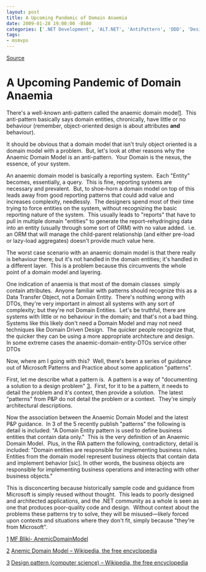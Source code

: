 ```yaml
---
layout: post
title: A Upcoming Pandemic of Domain Anaemia
date: 2009-01-28 19:00:00 -0500
categories: ['.NET Development', 'ALT.NET', 'AntiPattern', 'DDD', 'Design/Coding Guidance', 'Microsoft', 'Microsoft Patterns and Practices', 'OOD', 'Patterns', 'Software Development', 'Software Development Guidance', 'Visual Studio 2010 Best Practices']
tags:
- msmvps
---
```

[Source](http://blogs.msmvps.com/peterritchie/2009/01/29/a-upcoming-pandemic-of-domain-anaemia/ "Permalink to A Upcoming Pandemic of Domain Anaemia")

# A Upcoming Pandemic of Domain Anaemia

There's a well-known anti-pattern called the anaemic domain model[1][2].  This anti-pattern basically says domain entities, chronically, have little or no behaviour (remember, object-oriented design is about attributes **and** behaviour).

It should be obvious that a domain model that isn't truly object oriented is a domain model with a problem.  But, let's look at other reasons why the Anaemic Domain Model is an anti-pattern.  Your Domain is the nexus, the essence, of your system.

An anaemic domain model is basically a reporting system.  Each "Entity" becomes, essentially, a query.  This is fine, reporting systems are necessary and prevalent.  But, to shoe-horn a domain model on top of this leads away from good reporting patterns that could add value and increases complexity, needlessly.  The designers spend most of their time trying to force entities on the system, without recognizing the basic reporting nature of the system.  This usually leads to "reports" that have to pull in multiple domain "entities" to generate the report–rehydringing data into an entity (usually through some sort of ORM) with no value added.  i.e. an ORM that will manage the child-parent relationship (and either pre-load or lazy-load aggregates) doesn't provide much value here.

The worst case scenario with an anaemic domain model is that there really is behaviour there; but it's not handled in the domain entities; it's handled in a different layer.  This is a problem because this circumvents the whole point of a domain model and layering.  

One indication of anaemia is that most of the domain classes  simply contain attributes.  Anyone familiar with patterns should recognize this as a Data Transfer Object, not a Domain Entity.  There's nothing wrong with DTOs, they're very important in almost all systems with any sort of complexity; but they're not Domain Entities.  Let's be truthful, there are systems with little or no behaviour in the domain; and that's not a bad thing.  Systems like this likely don't need a Domain Model and may not need techniques like Domain Driven Design.  The quicker people recognize that, the quicker they can be using a more appropriate architecture and design.  In some extreme cases the anaemic-domain-entity-DTOs service other DTOs

Now, where am I going with this?  Well, there's been a series of guidance out of Microsoft Patterns and Practice about some application "patterns".

First, let me describe what a pattern is.  A pattern is a way of "documenting a solution to a design problem" [3].  First, for it to be a pattern, it needs to detail the problem and it's context, then provide a solution.  The latest "patterns" from P&P do not detail the problem or a context.  They're simply architectural descriptions.

Now the association between the Anaemic Domain Model and the latest P&P guidance.  In 3 of the 5 recently publish "patterns" the following is detail is included: "A Domain Entity pattern is used to define business entities that contain data only."  This is the very definition of an Anaemic Domain Model.  Plus, in the RIA pattern the following, contradictory, detail is included: "Domain entities are responsible for implementing business rules.  Entities from the domain model represent business objects that contain data and implement behavior [sic]. In other words, the business objects are responsible for implementing business operations and interacting with other business objects."

This is disconcerting because historically sample code and guidance from Microsoft is simply reused without thought.  This leads to poorly designed and architected applications, and the .NET community as a whole is seen as one that produces poor-quality code and design.  Without context about the problems these patterns try to solve, they will be misused—likely forced upon contexts and situations where they don't fit, simply because "they're from Microsoft".

[1] [MF Bliki- AnemicDomainModel][1]

[2] [Anemic Domain Model – Wikipedia, the free encyclopedia][2]

[3] [Design pattern (computer science) – Wikipedia, the free encyclopedia][3]

[1]: http://www.martinfowler.com/bliki/AnemicDomainModel.html "MF Bliki- AnemicDomainModel"
[2]: http://en.wikipedia.org/wiki/Anemic_Domain_Model "Anemic Domain Model - Wikipedia, the free encyclopedia"
[3]: http://en.wikipedia.org/wiki/Design_pattern_(computer_science) "Design pattern (computer science) - Wikipedia, the free encyclopedia"

